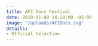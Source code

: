 ```yaml
---
title: AFI Docs Festival
date: 2018-01-08 14:20:00 -05:00
image: "/uploads/AFIDocs.svg"
details:
- Official Selection
---
```


